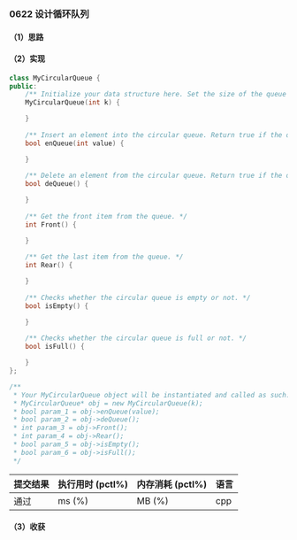 ### 0622 设计循环队列

#### （1）思路

#### （2）实现

```cpp
class MyCircularQueue {
public:
    /** Initialize your data structure here. Set the size of the queue to be k. */
    MyCircularQueue(int k) {

    }
    
    /** Insert an element into the circular queue. Return true if the operation is successful. */
    bool enQueue(int value) {

    }
    
    /** Delete an element from the circular queue. Return true if the operation is successful. */
    bool deQueue() {

    }
    
    /** Get the front item from the queue. */
    int Front() {

    }
    
    /** Get the last item from the queue. */
    int Rear() {

    }
    
    /** Checks whether the circular queue is empty or not. */
    bool isEmpty() {

    }
    
    /** Checks whether the circular queue is full or not. */
    bool isFull() {

    }
};

/**
 * Your MyCircularQueue object will be instantiated and called as such:
 * MyCircularQueue* obj = new MyCircularQueue(k);
 * bool param_1 = obj->enQueue(value);
 * bool param_2 = obj->deQueue();
 * int param_3 = obj->Front();
 * int param_4 = obj->Rear();
 * bool param_5 = obj->isEmpty();
 * bool param_6 = obj->isFull();
 */
```

| 提交结果 | 执行用时 (pctl%) | 内存消耗 (pctl%) | 语言 |
|:---------|:-----------------|:-----------------|:-----|
| 通过     |  ms (%)   |  MB (%)  | cpp  |

#### （3）收获
